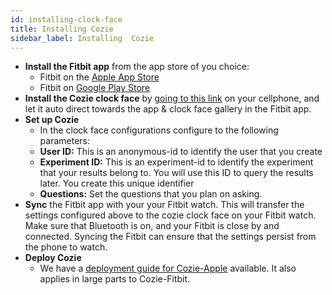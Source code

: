 ```yaml
---
id: installing-clock-face
title: Installing Cozie
sidebar_label: Installing  Cozie
---
```



 * **Install the Fitbit app** from the app store of you choice:
   * Fitbit on the [Apple App Store](https://www.fitbit.com/global/sg/setup/setup-apple-store)
   * Fitbit on [Google Play Store](https://www.fitbit.com/global/sg/setup/setup-google-store)
 * **Install the Cozie clock face** by [going to this link](https://gallery.fitbit.com/details/d787c911-ce11-432e-8b68-69da0f3446c8) on your cellphone, and let it auto direct towards the app & clock face gallery in the Fitbit app. 
 * **Set up Cozie**
   * In the clock face configurations configure to the following parameters:
   * **User ID:** This is an anonymous-id to identify the user that you create
   * **Experiment ID:** This is an experiment-id to identify the experiment that your results belong to. You will use this ID to query the results later. You create this unique identifier
   * **Questions:** Set the questions that you plan on asking.
 * **Sync** the Fitbit app with your your Fitbit watch. This will transfer the settings configured above to the cozie clock face on your Fitbit watch. Make sure that Bluetooth is on, and your Fitbit is close by and connected. Syncing the Fitbit can ensure that the settings persist from the phone to watch.
 * **Deploy Cozie**
   * We have a [deployment guide for Cozie-Apple](https://cozie-apple.app/docs/deployment/deployment) available. It also applies in large parts to Cozie-Fitbit.